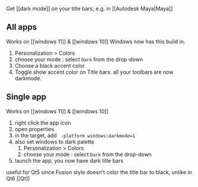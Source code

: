 Get [[dark mode]] on your title bars, e.g. in [[Autodesk Maya|Maya]]
## All apps
Works on [[windows 11]] & [[windows 10]]
Windows now has this build in.
1. Personalization > Colors 
2. choose your mode : select `Dark` from the drop-down 
3. Choose a black accent color 
4. Toggle show accent color on Title bars.
all your toolbars are now darkmode.
## Single app
Works on [[windows 11]] & [[windows 10]]
1. right click the app icon 
2. open properties 
3. in the target, add ` -platform windows:darkmode=1`
4. also set windows to dark palette
	1. Personalization > Colors 
	2. choose your mode : select `Dark` from the drop-down 
5. launch the app, you now have dark title bars

useful for Qt5 since Fusion style doesn't color the title bar to black, unlike in Qt6
[[Qt]]